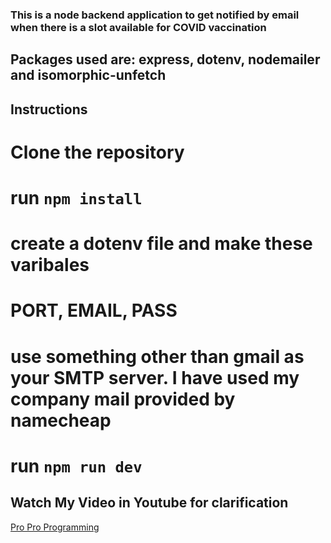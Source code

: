 ### This is a node backend application to get notified by email when there is a slot available for COVID vaccination

## Packages used are: express, dotenv, nodemailer and isomorphic-unfetch

## Instructions
# Clone the repository
# run `npm install`
# create a dotenv file and make these varibales
# PORT, EMAIL, PASS
# use something other than gmail as your SMTP server. I have used my company mail provided by namecheap
# run `npm run dev`

## Watch My Video in Youtube for clarification
[Pro Pro Programming](https://www.youtube.com/channel/UC80Jvdg3fN_EL4AVQpcrM3w)